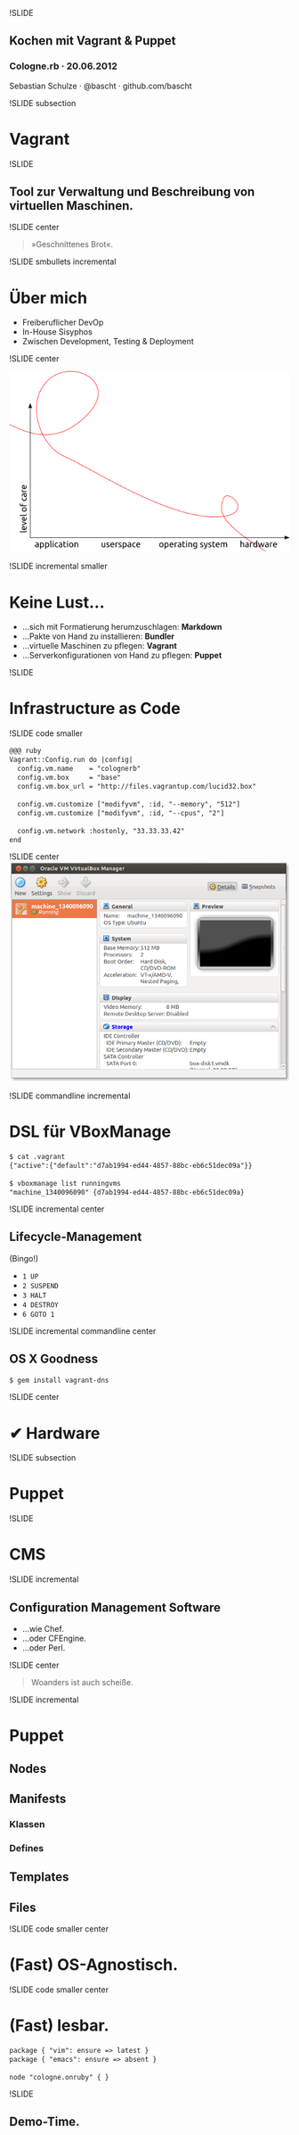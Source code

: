 !SLIDE 
## Kochen mit Vagrant & Puppet ##
### Cologne.rb · 20.06.2012 ###

Sebastian Schulze · @bascht · github.com/bascht

!SLIDE subsection
# Vagrant #

!SLIDE 
## Tool zur Verwaltung und Beschreibung von virtuellen Maschinen. ##

!SLIDE center

> »Geschnittenes Brot«.

!SLIDE smbullets incremental
# Über mich

* Freiberuflicher DevOp
* In-House Sisyphos
* Zwischen Development, Testing & Deployment

!SLIDE center

![Level of care](levelofcare.png)

!SLIDE incremental smaller
# Keine Lust…

* …sich mit Formatierung herumzuschlagen: **Markdown**
* …Pakte von Hand zu installieren: **Bundler**
* …virtuelle Maschinen zu pflegen: **Vagrant**
* …Serverkonfigurationen von Hand zu pflegen: **Puppet**

!SLIDE 
# Infrastructure as Code

!SLIDE code smaller

    @@@ ruby
    Vagrant::Config.run do |config|
      config.vm.name    = "colognerb"
      config.vm.box     = "base"
      config.vm.box_url = "http://files.vagrantup.com/lucid32.box"

      config.vm.customize ["modifyvm", :id, "--memory", "512"]
      config.vm.customize ["modifyvm", :id, "--cpus", "2"]

      config.vm.network :hostonly, "33.33.33.42"
    end



!SLIDE center
![VirtualBox](virtualbox.png)

!SLIDE commandline incremental
# DSL für VBoxManage

    $ cat .vagrant
    {"active":{"default":"d7ab1994-ed44-4857-88bc-eb6c51dec09a"}}

    $ vboxmanage list runningvms
    "machine_1340096090" {d7ab1994-ed44-4857-88bc-eb6c51dec09a}

!SLIDE incremental center
## Lifecycle-Management
(Bingo!)

* `1 UP`
* `2 SUSPEND`
* `3 HALT`
* `4 DESTROY`
* `6 GOTO 1`

!SLIDE incremental commandline center
## OS X Goodness

    $ gem install vagrant-dns

!SLIDE center
# ✔ Hardware

!SLIDE subsection 
# Puppet

!SLIDE 
# CMS

!SLIDE incremental
## Configuration Management Software

* …wie Chef.
* …oder CFEngine.
* …oder Perl.

!SLIDE center
> Woanders ist auch scheiße.

!SLIDE incremental
# Puppet

## Nodes
## Manifests
### Klassen
### Defines
## Templates
## Files

!SLIDE code smaller center
# (Fast) OS-Agnostisch.

!SLIDE code smaller center
# (Fast) lesbar.

    package { "vim": ensure => latest }
    package { "emacs": ensure => absent }

    node "cologne.onruby" { }

!SLIDE
## Demo-Time.

